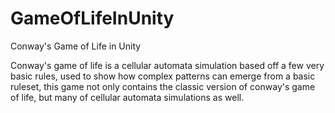 # GameOfLifeInUnity
Conway's Game of Life in Unity

Conway's game of life is a cellular automata simulation based off a few very basic rules, used to show how complex patterns can emerge from a basic ruleset, this game not only contains the classic version of conway's game of life, but many of cellular automata simulations as well.
